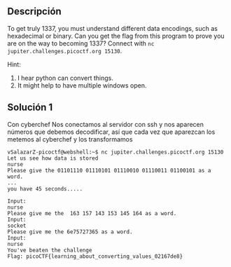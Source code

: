 ## Descripción 
To get truly 1337, you must understand different data encodings, such as hexadecimal or binary. Can you get the flag from this program to prove you are on the way to becoming 1337? Connect with `nc jupiter.challenges.picoctf.org 15130`.

Hint:
1. I hear python can convert things.
2. It might help to have multiple windows open.
## Solución 1

Con cyberchef
Nos conectamos al servidor con ssh y nos aparecen números que debemos decodificar, así que cada vez que aparezcan los metemos al cyberchef y los transformamos
```
vSalazarZ-picoctf@webshell:~$ nc jupiter.challenges.picoctf.org 15130
Let us see how data is stored
nurse
Please give the 01101110 01110101 01110010 01110011 01100101 as a word.
...
you have 45 seconds.....

Input:
nurse
Please give me the  163 157 143 153 145 164 as a word.
Input:
socket
Please give me the 6e75727365 as a word.
Input:
nurse
You've beaten the challenge
Flag: picoCTF{learning_about_converting_values_02167de8}
```
